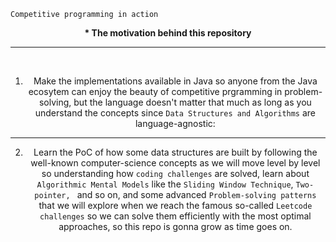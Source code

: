 
`Competitive programming in action`

<b>
<center>* The motivation behind this repository<center/></b>

---
</br>

1. Make the implementations available in Java so anyone from the Java ecosytem can enjoy the beauty of competitive prgramming in problem-solving, but the language doesn't matter that much as long as you understand the concepts since `Data Structures and Algorithms` are language-agnostic: 
 

---
2. Learn the PoC of how some data structures are built by following the well-known computer-science concepts as we will move level by level so understanding how `coding challenges` are solved, learn about `Algorithmic Mental Models` like the `Sliding Window Technique`, `Two-pointer, ` and so on, and some advanced `Problem-solving patterns` that we will explore when we reach the famous so-called `Leetcode challenges` so we can solve them efficiently with the most optimal approaches, so this repo is gonna grow as time goes on.

